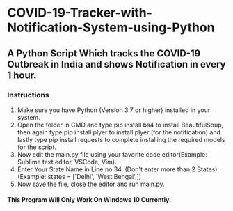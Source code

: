 # COVID-19-Tracker-with-Notification-System-using-Python
## A Python Script Which tracks the COVID-19 Outbreak in India and shows Notification in every 1 hour.

### Instructions
1. Make sure you have Python (Version 3.7 or higher) installed in your system.
2. Open the folder in CMD and type pip install bs4 to install BeautifulSoup, then again type pip install plyer to install plyer (for the notification) and lastly type pip install    requests to complete installing the required models for the script.
3. Now edit the main.py file using your favorite code editor(Example: Sublime text editor, VSCode, Vim).
4. Enter Your State Name in Line no 34. (Don't enter more than 2 States). (Example: states = ['Delhi', 'West Bengal',])
5. Now save the file, close the editor and run main.py.
#### This Program Will Only Work On Windows 10 Currently.
